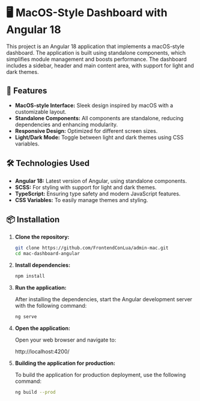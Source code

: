 # 🖥️ MacOS-Style Dashboard with Angular 18

This project is an Angular 18 application that implements a macOS-style dashboard. The application is built using standalone components, which simplifies module management and boosts performance. The dashboard includes a sidebar, header and main content area, with support for light and dark themes.

## 🚀 Features

- **MacOS-style Interface:** Sleek design inspired by macOS with a customizable layout.
- **Standalone Components:** All components are standalone, reducing dependencies and enhancing modularity.
- **Responsive Design:** Optimized for different screen sizes.
- **Light/Dark Mode:** Toggle between light and dark themes using CSS variables.

## 🛠️ Technologies Used

- **Angular 18:** Latest version of Angular, using standalone components.
- **SCSS:** For styling with support for light and dark themes.
- **TypeScript:** Ensuring type safety and modern JavaScript features.
- **CSS Variables:** To easily manage themes and styling.

## 📦 Installation

1. **Clone the repository:**

   ```bash
   git clone https://github.com/FrontendConLua/admin-mac.git
   cd mac-dashboard-angular
   ```

2. **Install dependencies:**

   ```bash
   npm install
   ```

3. **Run the application:**

   After installing the dependencies, start the Angular development server with the following command:

   ```bash
   ng serve
   ```

4. **Open the application:**

   Open your web browser and navigate to:

   http://localhost:4200/

5. **Building the application for production:**

   To build the application for production deployment, use the following command:

   ```bash
   ng build --prod
   ```
